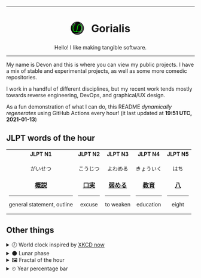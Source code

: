 ***

<h1 align="center">
<sub>
    <img src="readme/resources/avatar.png" height="36">
</sub>
&nbsp;
Gorialis
</h1>
<p align="center">
Hello! I like making tangible software.
</p>

***

My name is Devon and this is where you can view my public projects. I have a mix of stable and experimental projects, as well as some more comedic repositories.

I work in a handful of different disciplines, but my recent work tends mostly towards reverse engineering, DevOps, and graphical/UX design.

As a fun demonstration of what I can do, this README *dynamically regenerates* using GitHub Actions every hour! (it last updated at **19:51 UTC, 2021-01-13**)

<h2>JLPT words of the hour</h2>
<table>
    <tr>
        <th>JLPT N1</th>
        <th>JLPT N2</th>
        <th>JLPT N3</th>
        <th>JLPT N4</th>
        <th>JLPT N5</th>
    </tr>
    <tr>
        <td>
            <p align="center">がいせつ</p>
            <h3 align="center"><b><a href="https://jisho.org/search/%E6%A6%82%E8%AA%AC">概説</a></b></h3>
            <hr>
            <p align="center">general statement,<wbr> outline</p>
        </td>
        <td>
            <p align="center">こうじつ</p>
            <h3 align="center"><b><a href="https://jisho.org/search/%E5%8F%A3%E5%AE%9F">口実</a></b></h3>
            <hr>
            <p align="center">excuse</p>
        </td>
        <td>
            <p align="center">よわめる</p>
            <h3 align="center"><b><a href="https://jisho.org/search/%E5%BC%B1%E3%82%81%E3%82%8B">弱める</a></b></h3>
            <hr>
            <p align="center">to weaken</p>
        </td>
        <td>
            <p align="center">きょういく</p>
            <h3 align="center"><b><a href="https://jisho.org/search/%E6%95%99%E8%82%B2">教育</a></b></h3>
            <hr>
            <p align="center">education</p>
        </td>
        <td>
            <p align="center">はち</p>
            <h3 align="center"><b><a href="https://jisho.org/search/%E5%85%AB">八</a></b></h3>
            <hr>
            <p align="center">eight</p>
        </td>
    </tr>
</table>

<h2>Other things</h2>
<details>
<summary>🕖  World clock inspired by <a href="https://xkcd.com/now">XKCD now</a></summary>

> <img src="generated/now.png" width="512">

</details>
<details>
<summary>🌑 Lunar phase</summary>

The moon is approximately 4.14% through its phase (New Moon).

</details>
<details>
<summary>&#x1f5bc; Fractal of the hour</summary>

> <img src="generated/fractal.png" width="512">

</details>
<details>
<summary>&#x23f2; Year percentage bar</summary>
<pre><code>2021 [▁▁▁▁▁▁▁▁▁▁▁▁▁▁▁▁▁▁▁▁] 3.51%</code></pre>
</details>
